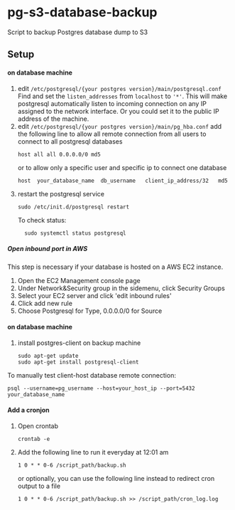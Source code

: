 # pg-s3-database-backup
Script to backup Postgres database dump to S3


## Setup
#### on database machine
1) edit `/etc/postgresql/{your postgres version}/main/postgresql.conf`
	Find and set the `listen_addresses` from `localhost` to `'*'`. This will make postgresql automatically listen to incoming connection on any IP assigned to the network interface. Or you could set it to the public IP address of the machine.
2) edit `/etc/postgresql/{your postgres version}/main/pg_hba.conf`
	add the following line to allow all remote connection from all users to connect to all postgresql databases
    ```
    host all all 0.0.0.0/0 md5
    ```
	or
	to allow only a specific user and specific ip to connect one database
    ```
    host  your_database_name  db_username   client_ip_address/32   md5
    ```
3) restart the postgresql service
    ```
    sudo /etc/init.d/postgresql restart
    ```
	  To check status:
    ```
	  sudo systemctl status postgresql
    ```
##### Open inbound port in AWS
This step is necessary if your database is hosted on a AWS EC2 instance.
1) Open the EC2 Management console page
2) Under Network&Security group in the sidemenu, click Security Groups
3) Select your EC2 server and click 'edit inbound rules'
4) Click add new rule
5) Choose Postgresql for Type, 0.0.0.0/0 for Source

#### on database machine
1) install postgres-client on backup machine
    ```
    sudo apt-get update
    sudo apt-get install postgresql-client
    ```
    
To manually test client-host database remote connection:
```
psql --username=pg_username --host=your_host_ip --port=5432 your_database_name
```

#### Add a cronjon
1) Open crontab
	```
	crontab -e
	```
2) Add the following line to run it everyday at 12:01 am
	```
	1 0 * * 0-6 /script_path/backup.sh
	```

	or optionally, you can use the following line instead to redirect cron output to a file
	```
	1 0 * * 0-6 /script_path/backup.sh >> /script_path/cron_log.log
	```
